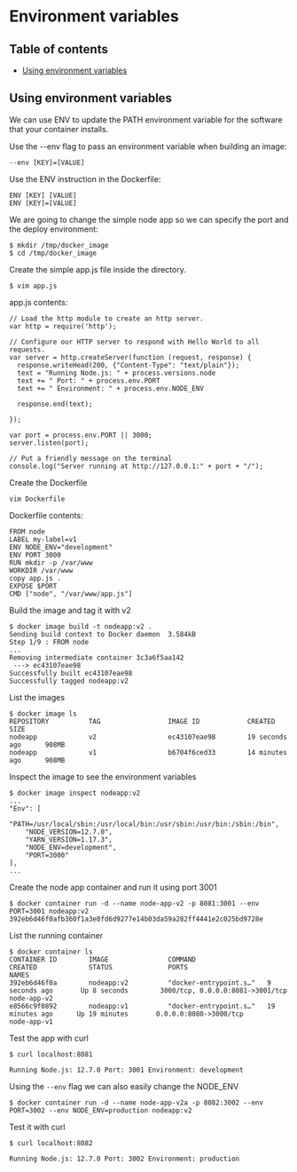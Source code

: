 # Environment variables

## Table of contents
* [Using environment variables](#using-environment-variables)

## Using environment variables
We can use ENV to update the PATH environment variable for the software that your container installs.

Use the --env flag to pass an environment variable when building an image:
```
--env [KEY]=[VALUE]
```

Use the ENV instruction in the Dockerfile:
```
ENV [KEY] [VALUE]
ENV [KEY]=[VALUE]  
```

We are going to change the simple node app so we can specify the port and the deploy environment:
```
$ mkdir /tmp/docker_image
$ cd /tmp/docker_image
```

Create the simple app.js file inside the directory.
```
$ vim app.js
```
app.js contents:
```
// Load the http module to create an http server.
var http = require('http');

// Configure our HTTP server to respond with Hello World to all requests.
var server = http.createServer(function (request, response) {
  response.writeHead(200, {"Content-Type": "text/plain"});
  text = "Running Node.js: " + process.versions.node
  text += " Port: " + process.env.PORT
  text += " Environment: " + process.env.NODE_ENV

  response.end(text);

});

var port = process.env.PORT || 3000;
server.listen(port);

// Put a friendly message on the terminal
console.log("Server running at http://127.0.0.1:" + port + "/");
```

Create the Dockerfile
```
vim Dockerfile
```
Dockerfile contents:
```
FROM node
LABEL my-label=v1
ENV NODE_ENV="development"
ENV PORT 3000
RUN mkdir -p /var/www
WORKDIR /var/www
copy app.js .
EXPOSE $PORT
CMD ["node", "/var/www/app.js"]
```

Build the image and tag it with v2
```
$ docker image build -t nodeapp:v2 .
Sending build context to Docker daemon  3.584kB
Step 1/9 : FROM node
...
Removing intermediate container 3c3a6f5aa142
 ---> ec43107eae98
Successfully built ec43107eae98
Successfully tagged nodeapp:v2
```

List the images
```
$ docker image ls
REPOSITORY          TAG                 IMAGE ID            CREATED             SIZE
nodeapp             v2                  ec43107eae98        19 seconds ago      908MB
nodeapp             v1                  b6704f6ced33        14 minutes ago      908MB
```

Inspect the image to see the environment variables
```
$ docker image inspect nodeapp:v2
...
"Env": [
    "PATH=/usr/local/sbin:/usr/local/bin:/usr/sbin:/usr/bin:/sbin:/bin",
    "NODE_VERSION=12.7.0",
    "YARN_VERSION=1.17.3",
    "NODE_ENV=development",
    "PORT=3000"
],
...
```

Create the node app container and run it using port 3001
```
$ docker container run -d --name node-app-v2 -p 8081:3001 --env PORT=3001 nodeapp:v2
392eb6d46f0afb360f1a3e0fd6d9277e14b03da59a282ff4441e2c025bd9728e
```

List the running container
```
$ docker container ls
CONTAINER ID        IMAGE               COMMAND                  CREATED             STATUS              PORTS                              NAMES
392eb6d46f0a        nodeapp:v2          "docker-entrypoint.s…"   9 seconds ago       Up 8 seconds        3000/tcp, 0.0.0.0:8081->3001/tcp   node-app-v2
e8566c9f0892        nodeapp:v1          "docker-entrypoint.s…"   19 minutes ago      Up 19 minutes       0.0.0.0:8080->3000/tcp             node-app-v1
```

Test the app with curl
```
$ curl localhost:8081

Running Node.js: 12.7.0 Port: 3001 Environment: development
```

Using the `--env` flag we can also easily change the NODE_ENV
```
$ docker container run -d --name node-app-v2a -p 8082:3002 --env PORT=3002 --env NODE_ENV=production nodeapp:v2
```

Test it with curl
```
$ curl localhost:8082

Running Node.js: 12.7.0 Port: 3002 Environment: production
```